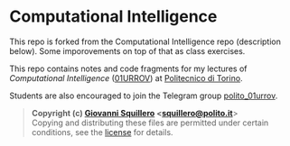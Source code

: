 Computational Intelligence
==========================
This repo is forked from the Computational Intelligence repo (description below).
Some imporovements on top of that as class exercises.

This repo contains notes and code fragments for my lectures of *Computational Intelligence* ([01URROV](https://didattica.polito.it/pls/portal30/gap.pkg_guide.viewGap?p_cod_ins=01URROV)) at [Politecnico di Torino](https://www.polito.it/). 

Students are also encouraged to join the Telegram group [polito_01urrov](https://t.me/polito_01urrov).

> **Copyright (c) [Giovanni Squillero](https://squillero.github.io/) <[squillero@polito.it](mailto:squillero@polito.it)**>  
Copying and distributing these files are permitted under certain conditions, see the [license](./LICENSE.md) for details.  
